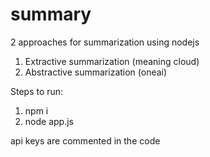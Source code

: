 # summary

2 approaches for summarization using nodejs

  1. Extractive summarization (meaning cloud)
  2. Abstractive summarization (oneai)
  
Steps to run:
  1. npm i
  2. node app.js
  
  api keys are commented in the code
